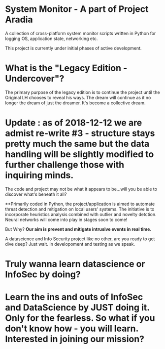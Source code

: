 

# System Monitor - A part of Project Aradia
A collection of cross-platform system monitor scripts written in Python for logging OS, application state, networking etc.

This project is currently under initial phases of active development.

# What is the "Legacy Edition - Undercover"?
The primary purpose of the legacy edition is to continue the project until the Original LH chooses to reveal his ways. The dream will continue as it no longer the dream of just the dreamer. It's become a collective dream.

# Update : as of 2018-12-12 we are admist re-write #3 - structure stays pretty much the same but the data handling will be slightly modified to further challenge those with inquiring minds. 

The code and project may not be what it appears to be...will you be able to discover what's beneath it all?

**Primarily coded in Python, the project/application is aimed to automate threat detection and mitigation on local users' systems. The initiative is to incorporate heuristics analysis combined with outlier and novelty detction. Neural networks will come into play in stages soon to come! 

But Why? **Our aim is prevent and mitigate intrusive events in real time.**

A datascience and Info Security project like no other, are you ready to get dive deep? Just wait. In developoment and testing as we speak.

# Truly wanna learn datascience or InfoSec by doing? 

# Learn the ins and outs of InfoSec and DataScience by JUST doing it. Only for the fearless. So what if you don't know how - you will learn. Interested in joining our mission?

